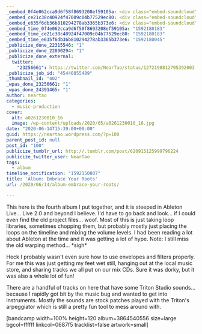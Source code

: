 ```yaml
---
_oembed_0f4e062cca9d6f58f8693208ef59105a: <div class="embed-soundcloud"><iframe title="BB 281 - Where I Belong by NearTao" width="500" height="400" scrolling="no" frameborder="no" src="https://w.soundcloud.com/player/?visual=true&url=https%3A%2F%2Fapi.soundcloud.com%2Ftracks%2F839108563&show_artwork=true&maxwidth=500&maxheight=750&dnt=1"></iframe></div>
_oembed_ce21c38c40924f47009c04b77529ec80: <div class="embed-soundcloud"><iframe title="Doh Fresh by NearTao" width="500" height="400" scrolling="no" frameborder="no" src="https://w.soundcloud.com/player/?visual=true&url=https%3A%2F%2Fapi.soundcloud.com%2Ftracks%2F839185642&show_artwork=true&maxwidth=500&maxheight=750&dnt=1"></iframe></div>
_oembed_e635f6db36b810294278ab3365b373e6: <div class="embed-soundcloud"><iframe title="BB 278 - Bahia Destiny by NearTao" width="500" height="400" scrolling="no" frameborder="no" src="https://w.soundcloud.com/player/?visual=true&url=https%3A%2F%2Fapi.soundcloud.com%2Ftracks%2F822495652&show_artwork=true&maxwidth=500&maxheight=750&dnt=1"></iframe></div>
_oembed_time_0f4e062cca9d6f58f8693208ef59105a: "1592180183"
_oembed_time_ce21c38c40924f47009c04b77529ec80: "1592180183"
_oembed_time_e635f6db36b810294278ab3365b373e6: "1592180045"
_publicize_done_22315546: "1"
_publicize_done_22890294: "1"
_publicize_done_external:
  twitter:
    "23256661": https://twitter.com/NearTao/status/1272198812795392003
_publicize_job_id: "45440855489"
_thumbnail_id: "402"
_wpas_done_23256661: "1"
_wpas_done_24391465: "1"
author: neartao
categories:
  - music-production
cover:
  alt: a0261230010_16
  image: /wp-content/uploads/2020/05/a0261230010_16.jpg
date: "2020-06-14T15:39:00+00:00"
guid: https://neartao.wordpress.com/?p=100
parent_post_id: null
post_id: "100"
publicize_tumblr_url: http://.tumblr.com/post/620915125999796224
publicize_twitter_user: NearTao
tags:
  - album
timeline_notification: "1592150807"
title: 'Album: Embrace Your Roots'
url: /2020/06/14/album-embrace-your-roots/

---
```

This here is the fourth album I put together, and it is steeped in Ableton Live... Live 2.0 and beyond I believe. I'd have to go back and look... if I could even find the old project files... woof. Most of this is just taking loop libraries, sometimes chopping them, but probably mostly just placing the loops on the timeline and mixing the volume levels. I had been reading a lot about Ableton at the time and it was getting a lot of hype. Note: I still miss the old warping method... \*sigh\*

Heck I probably wasn't even sure how to use envelopes and filters properly. For me this was just getting my feet wet still, hanging out at the local music store, and sharing tracks we all put on our mix CDs. Sure it was dorky, but it was also a whole lot of fun!

There are a handful of tracks on here that have some Triton Studio sounds... because I rapidly got bit by the music bug and wanted to get into instruments. Mostly the sounds are stock patches played with the Triton's arpeggiator which is still a pretty fun tool to mess around with.

\[bandcamp width=100% height=120 album=3864540556 size=large bgcol=ffffff linkcol=0687f5 tracklist=false artwork=small\]
